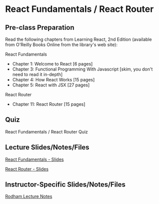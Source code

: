 # React Fundamentals / React Router

## Pre-class Preparation

Read the following chapters from Learning React, 2nd Edition (available from O'Reilly Books Online from the library's web site):

React Fundamentals
- Chapter 1: Welcome to React [6 pages]
- Chapter 3: Functional Programming With Javascript [skim, you don't need to read it in-depth]
- Chapter 4: How React Works [15 pages]
- Chapter 5: React with JSX [27 pages]

React Router
- Chapter 11: React Router [15 pages]

## Quiz

React Fundamentals / React Router Quiz

## Lecture Slides/Notes/Files

[React Fundamentals - Slides](https://docs.google.com/presentation/d/13lx_-7blsmNNIA5WxLbxArbL6la1LYcjf4heFA115Mc/edit?usp=sharing)

[React Router - Slides](https://docs.google.com/presentation/d/19pOzFFL6kPWEHAkapt-FPQJTl_fxZUMY4adoXSiYDWc/edit?usp=sharing)

## Instructor-Specific Slides/Notes/Files

[Rodham Lecture Notes](./rodham-notes/notes.md)
